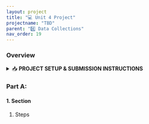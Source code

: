 ```yaml
---
layout: project
title: "💻 Unit 4 Project"
projectname: "TBD"
parent: "4️⃣ Data Collections"
nav_order: 19
---
```



### Overview

<html>
<details>
<summary>📥 <strong class="text-green-200">PROJECT SETUP & SUBMISSION INSTRUCTIONS</strong></summary>
  
<div class="setup" markdown="block">

1. Go to the `CS2 Unit 4 Project` assignment on **Blackbaud** and follow the provided **GitHub Classroom** link.
  > 📁 Clicking the link generates a **private repository** for your project with the appropriate starter code. Note that **projects** are stored within the [BWL-CS Organization](https://github.com/BWL-CS), so you _cannot_ access it from the "Your Repositories" page!
2. Open the repository in a **Codespace** whenever you spend time working on the program, in class or at home. 
  > ⚠️ Always remember to `commit changes` after every coding session!
3. When your project is complete, **submit the link to your repository** in the `CS2 Unit 4 Project` assignment on Blackbaud.

</div>

</details>
</html>

### Part A: 

#### 1. Section
<div class="task" markdown="block">

1. Steps

</div> 
